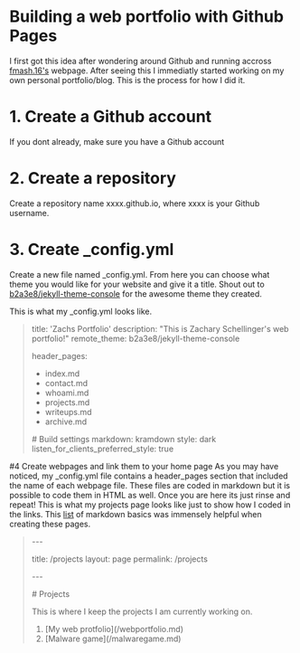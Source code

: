 # Building a web portfolio with Github Pages

I first got this idea after wondering around Github and running accross [fmash.16's](https://fmash16.github.io/content/posts/ssg5_site.html) webpage. After seeing this I immediatly started working on my own personal portfolio/blog. This is the process for how I did it. 

# 1. Create a Github account
If you dont already, make sure you have a Github account
# 2. Create a repository
Create a repository name xxxx.github.io, where xxxx is your Github username. 
# 3. Create _config.yml
Create a new file named _config.yml. From here you can choose what theme you would like for your website and give it a title. Shout out to [b2a3e8/jekyll-theme-console](https://github.com/b2a3e8/jekyll-theme-console) for the awesome theme they created. 

This is what my _config.yml looks like.

>title: 'Zachs Portfolio'
>description: "This is Zachary Schellinger's web portfolio!"
>remote_theme: b2a3e8/jekyll-theme-console
>
>header_pages: 
>  - index.md
>  - contact.md
>  - whoami.md
>  - projects.md
>  - writeups.md
>  - archive.md
>
>\# Build settings
>markdown: kramdown
>style: dark
>listen_for_clients_preferred_style: true

#4 Create webpages and link them to your home page
As you may have noticed, my _config.yml file contains a header_pages section that included the name of each webpage file. These files are coded in markdown but it is possible to code them in HTML as well. Once you are here its just rinse and repeat! This is what my projects page looks like just to show how I coded in the links. This [list](https://www.markdownguide.org/basic-syntax/#lists-1) of markdown basics was immensely helpful when creating these pages. 

>\---
>
>title: /projects
>layout: page
>permalink: /projects
>
>\---
>
>\# Projects
>
>This is where I keep the projects I am currently working on.
>1. \[My web protfolio](/webportfolio.md)
>2. \[Malware game](/malwaregame.md)
